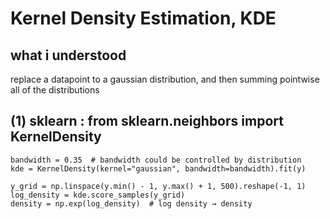 # Kernel Density Estimation, KDE
## what i understood
replace a datapoint to a gaussian distribution,
and then summing pointwise all of the distributions

## (1) sklearn : from sklearn.neighbors import KernelDensity
    bandwidth = 0.35  # bandwidth could be controlled by distribution
    kde = KernelDensity(kernel="gaussian", bandwidth=bandwidth).fit(y)
    
    y_grid = np.linspace(y.min() - 1, y.max() + 1, 500).reshape(-1, 1)
    log_density = kde.score_samples(y_grid)
    density = np.exp(log_density)  # log density → density
